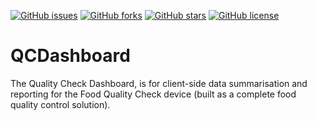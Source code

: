 
[![GitHub issues](https://img.shields.io/github/issues/harshvs99/robotARM)](https://github.com/harshvs99/QCDashboard/issues)
[![GitHub forks](https://img.shields.io/github/forks/harshvs99/robotARM)](https://github.com/harshvs99/QCDashboard/network)
[![GitHub stars](https://img.shields.io/github/stars/harshvs99/robotARM)](https://github.com/harshvs99/QCDashboard/stargazers)
[![GitHub license](https://img.shields.io/github/license/harshvs99/robotARM)](https://github.com/harshvs99/QCDashboard/blob/master/LICENSE)

# QCDashboard
The Quality Check Dashboard, is for client-side data summarisation and reporting for the Food Quality Check device (built as a complete food quality control solution). 
<!-- Robotic Spatial Positioning Arm built on ARM Cortex M4 Micro-controller using Servo Motors with Manual and Automated usage

## Physical Model
- Mechanical design of the robot arm is based on a robot manipulator with similar functions to a human arm. 
- Links are connected by joints to form an open kinematic chain. One end of the chain is attached to the robot base, and another end is equipped with a tool (hand, gripper, or end-effectors) which is analogous to human hand in order to perform assembly and other tasks and to interact with the environment. 
  - Two types of joint which are prismatic and rotary joints and they connect the neighbouring link. 
  - Links of the manipulator are connected by joints allowing rotational motion and the links of the manipulator is considered to form a kinematic chain.
  - A robotic arm with only four degrees of freedom is designed because it is adequate for most of the necessary movement. 
- Design of the robot arm is faced with these restrictions:
  - The length of links is assumed to be equal to satisfy spatial coding requirements
  - Gear system that allows for high-torque performance, uses harmonic drive system to deliver the required torque
  - 3D printed components from https://hackaday.io/project/18388-mammoth-arm

## Software Model 
- Standard Motor Operation
  - Different pulse widths given to specify arm angle location
  - Uses given HAL drivers for servo motor operation
- Bluetooth Module
  - HC05 Module used along with Mobile App
  - Input taken in terms of cm length along x,y,z spatial directions
  - Special command for automatic operation

## Logical Model
- Uses spatial array to store last recorded values
- Calculates rotation based on differential of new and last recorded values
- Converts given x, y, z co-ordinate system into r, \theta and \phi forms 
 -->
